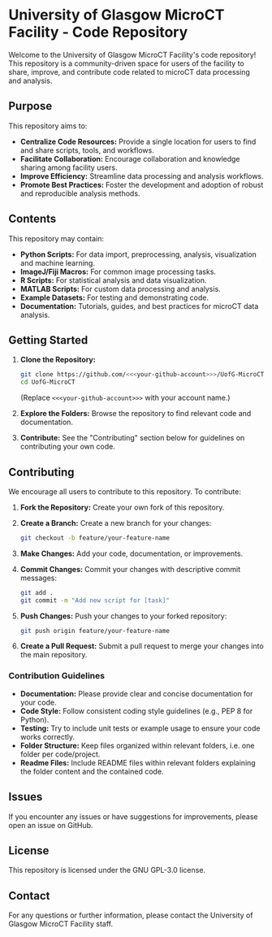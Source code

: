 # University of Glasgow MicroCT Facility - Code Repository

Welcome to the University of Glasgow MicroCT Facility's code repository! This repository is a community-driven space for users of the facility to share, improve, and contribute code related to microCT data processing and analysis.

## Purpose

This repository aims to:

* **Centralize Code Resources:** Provide a single location for users to find and share scripts, tools, and workflows.
* **Facilitate Collaboration:** Encourage collaboration and knowledge sharing among facility users.
* **Improve Efficiency:** Streamline data processing and analysis workflows.
* **Promote Best Practices:** Foster the development and adoption of robust and reproducible analysis methods.

## Contents

This repository may contain:

* **Python Scripts:** For data import, preprocessing, analysis, visualization and machine learning.
* **ImageJ/Fiji Macros:** For common image processing tasks.
* **R Scripts:** For statistical analysis and data visualization.
* **MATLAB Scripts:** For custom data processing and analysis.
* **Example Datasets:** For testing and demonstrating code.
* **Documentation:** Tutorials, guides, and best practices for microCT data analysis.

## Getting Started

1.  **Clone the Repository:**
    ```bash
    git clone https://github.com/<<<your-github-account>>>/UofG-MicroCT.git
    cd UofG-MicroCT
    ```
    (Replace `<<<your-github-account>>>` with your account name.)

2.  **Explore the Folders:** Browse the repository to find relevant code and documentation.

3.  **Contribute:** See the "Contributing" section below for guidelines on contributing your own code.

## Contributing

We encourage all users to contribute to this repository. To contribute:

1.  **Fork the Repository:** Create your own fork of this repository.

2.  **Create a Branch:** Create a new branch for your changes:
    ```bash
    git checkout -b feature/your-feature-name
    ```

3.  **Make Changes:** Add your code, documentation, or improvements.

4.  **Commit Changes:** Commit your changes with descriptive commit messages:
    ```bash
    git add .
    git commit -m "Add new script for [task]"
    ```

5.  **Push Changes:** Push your changes to your forked repository:
    ```bash
    git push origin feature/your-feature-name
    ```

6.  **Create a Pull Request:** Submit a pull request to merge your changes into the main repository.

### Contribution Guidelines

* **Documentation:** Please provide clear and concise documentation for your code.
* **Code Style:** Follow consistent coding style guidelines (e.g., PEP 8 for Python).
* **Testing:** Try to include unit tests or example usage to ensure your code works correctly.
* **Folder Structure:** Keep files organized within relevant folders, i.e. one folder per code/project.
* **Readme Files:** Include README files within relevant folders explaining the folder content and the contained code.

## Issues

If you encounter any issues or have suggestions for improvements, please open an issue on GitHub.

## License

This repository is licensed under the GNU GPL-3.0 license.

## Contact

For any questions or further information, please contact the University of Glasgow MicroCT Facility staff.

